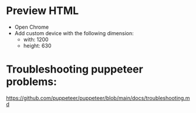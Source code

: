 # Preview HTML
- Open Chrome
- Add custom device with the following dimension:
  - with: 1200
  - height: 630

# Troubleshooting puppeteer problems:
https://github.com/puppeteer/puppeteer/blob/main/docs/troubleshooting.md